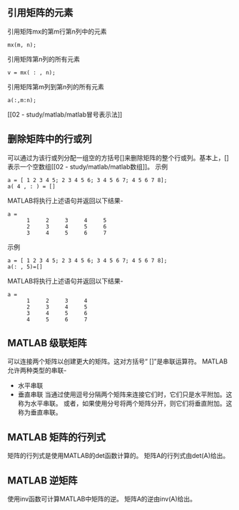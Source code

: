 ## 引用矩阵的元素
引用矩阵mx的第m行第n列中的元素
```
mx(m, n);
```
引用矩阵第n列的所有元素
```
v = mx( : , n);
```
引用矩阵第m列到第n列的所有元素
```
a(:,m:n);
```
[[02 - study/matlab/matlab冒号表示法]]

## 删除矩阵中的行或列
可以通过为该行或列分配一组空的方括号[]来删除矩阵的整个行或列。基本上，[]表示一个空数组[[02 - study/matlab/matlab数组]]。
示例
```
a = [ 1 2 3 4 5; 2 3 4 5 6; 3 4 5 6 7; 4 5 6 7 8];
a( 4 , : ) = []
```
MATLAB将执行上述语句并返回以下结果-
```
a =
      1     2     3     4     5
      2     3     4     5     6
      3     4     5     6     7
```
示例
```
a = [ 1 2 3 4 5; 2 3 4 5 6; 3 4 5 6 7; 4 5 6 7 8];
a(: , 5)=[]
```
MATLAB将执行上述语句并返回以下结果-
```
a =
      1     2     3     4
      2     3     4     5
      3     4     5     6
      4     5     6     7
```

## MATLAB 级联矩阵
可以连接两个矩阵以创建更大的矩阵。这对方括号“ []”是串联运算符。
MATLAB允许两种类型的串联-
- 水平串联
- 垂直串联
当通过使用逗号分隔两个矩阵来连接它们时，它们只是水平附加。这称为水平串联。
或者，如果使用分号将两个矩阵分开，则它们将垂直附加。这称为垂直串联。

## MATLAB 矩阵的行列式
矩阵的行列式是使用MATLAB的det函数计算的。 矩阵A的行列式由det(A)给出。

## MATLAB 逆矩阵
使用inv函数可计算MATLAB中矩阵的逆。 矩阵A的逆由inv(A)给出。

